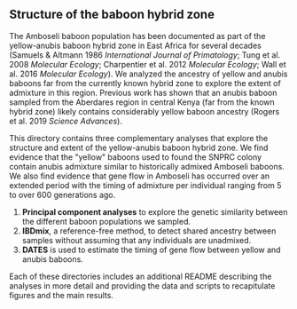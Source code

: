 ## Structure of the baboon hybrid zone

The Amboseli baboon population has been documented as part of the yellow-anubis baboon hybrid zone in East Africa for several decades (Samuels & Altmann 1986 _International Journal of Primatology_; Tung et al. 2008 _Molecular Ecology_; Charpentier et al. 2012 _Molecular Ecology_; Wall et al. 2016 _Molecular Ecology_). We analyzed the ancestry of yellow and anubis baboons far from the currently known hybrid zone to explore the extent of admixture in this region. Previous work has shown that an anubis baboon sampled from the Aberdares region in central Kenya (far from the known hybrid zone) likely contains considerably yellow baboon ancestry (Rogers et al. 2019 _Science Advances_). 

This directory contains three complementary analyses that explore the structure and extent of the yellow-anubis baboon hybrid zone. We find evidence that the "yellow" baboons used to found the SNPRC colony contain anubis admixture similar to historically admixed Amboseli baboons. We also find evidence that gene flow in Amboseli has occurred over an extended period with the timing of admixture per individual ranging from 5 to over 600 generations ago. 

1. **Principal component analyses** to explore the genetic similarity between the different baboon populations we sampled. 
2. **IBDmix**, a reference-free method, to detect shared ancestry between samples without assuming that any individuals are unadmixed. 
3. **DATES** is used to estimate the timing of gene flow between yellow and anubis baboons. 

Each of these directories includes an additional README describing the analyses in more detail and providing the data and scripts to recapitulate figures and the main results. 
